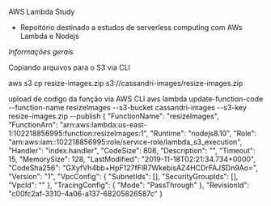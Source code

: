 AWS Lambda Study

- Repoitório destinado a estudos de serverless computing com AWs Lambda e Nodejs

*Informações gerais*

Copiando arquivos para o S3 via CLI

aws s3 cp resize-images.zip s3://cassandri-images/resize-images.zip

upload de codigo da função via AWS CLI
aws lambda update-function-code --function-name resizeImages --s3-bucket cassandri-images --s3-key resize-images.zip --publish
{
    "FunctionName": "resizeImages",
    "FunctionArn": "arn:aws:lambda:us-east-1:102218856995:function:resizeImages:1",
    "Runtime": "nodejs8.10",
    "Role": "arn:aws:iam::102218856995:role/service-role/lambda_s3_execution",
    "Handler": "index.handler",
    "CodeSize": 808,
    "Description": "",
    "Timeout": 15,
    "MemorySize": 128,
    "LastModified": "2019-11-18T02:21:34.734+0000",
    "CodeSha256": "GXyfVh4bb+HpF127fFlR7WkebisAZ4HCDrFAJSDn9Ao=",
    "Version": "1",
    "VpcConfig": {
        "SubnetIds": [],
        "SecurityGroupIds": [],
        "VpcId": ""
    },
    "TracingConfig": {
        "Mode": "PassThrough"
    },
    "RevisionId": "c00fc2af-3310-4a06-a137-68205826587c"
}

